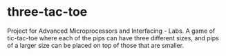 # three-tac-toe
Project for Advanced Microprocessors and Interfacing - Labs. A game of tic-tac-toe where each of the pips can have three different sizes, and pips of a larger size can be placed on top of those that are smaller.  
